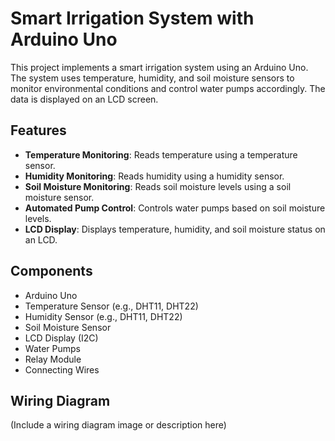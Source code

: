 # Smart Irrigation System with Arduino Uno

This project implements a smart irrigation system using an Arduino Uno. The system uses temperature, humidity, and soil moisture sensors to monitor environmental conditions and control water pumps accordingly. The data is displayed on an LCD screen.

## Features
- **Temperature Monitoring**: Reads temperature using a temperature sensor.
- **Humidity Monitoring**: Reads humidity using a humidity sensor.
- **Soil Moisture Monitoring**: Reads soil moisture levels using a soil moisture sensor.
- **Automated Pump Control**: Controls water pumps based on soil moisture levels.
- **LCD Display**: Displays temperature, humidity, and soil moisture status on an LCD.

## Components
- Arduino Uno
- Temperature Sensor (e.g., DHT11, DHT22)
- Humidity Sensor (e.g., DHT11, DHT22)
- Soil Moisture Sensor
- LCD Display (I2C)
- Water Pumps
- Relay Module
- Connecting Wires

## Wiring Diagram
(Include a wiring diagram image or description here)
